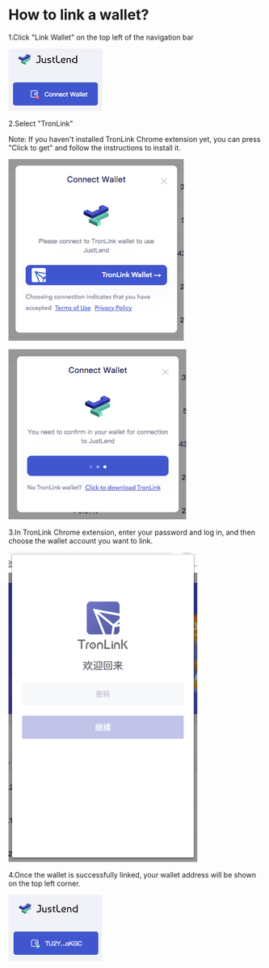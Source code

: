 # How to link a wallet?

1.Click "Link Wallet" on the top left of the navigation bar

&#x20;![](<../../../.gitbook/assets/图片 (19).png>)

2.Select "TronLink"

Note: If you haven't installed TronLink Chrome extension yet, you can press "Click to get" and follow the instructions to install it.



&#x20;![](<../../../.gitbook/assets/图片 (16).png>)

![](<../../../.gitbook/assets/图片 (23).png>)

3.In TronLink Chrome extension, enter your password and log in, and then choose the wallet account you want to link.

![](../../../.gitbook/assets/图片.png)

4.Once the wallet is successfully linked, your wallet address will be shown on the top left corner.

![](<../../../.gitbook/assets/图片 (3).png>)
